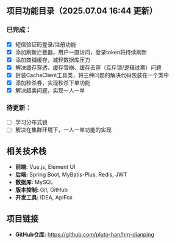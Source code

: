 ## 项目功能目录（**2025.07.04 16:44** 更新）
### 已完成：
- [x] 短信验证码登录/注册功能
- [x] 添加刷新拦截器，用户一直访问，登录token将持续刷新
- [x] 添加商铺缓存，减轻数据库压力
- [x] 解决缓存穿透、缓存雪崩、缓存击穿（互斥锁/逻辑过期）问题
- [x] 封装CacheClient工具类，将三种问题的解决代码包装在一个类中
- [x] 添加秒杀券，实现秒杀下单功能
- [x] 解决超卖问题，实现一人一单

### 待更新：
- [ ] 学习分布式锁
- [ ] 解决在集群环境下，一人一单功能的实现

## 相关技术栈
- **前端:** Vue.js, Element UI
- **后端:** Spring Boot, MyBatis-Plus, Redis, JWT
- **数据库:** MySQL
- **版本控制:** Git, GitHub
- **开发工具:** IDEA, ApiFox

## 项目链接
- **GitHub仓库:** https://github.com/pluto-han/hm-dianping
